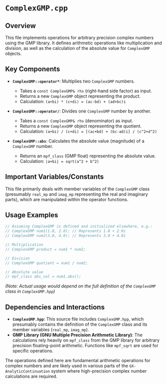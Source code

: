# `ComplexGMP.cpp`

## Overview

This file implements operations for arbitrary precision complex numbers using the GMP library. It defines arithmetic operations like multiplication and division, as well as the calculation of the absolute value for `ComplexGMP` objects.

## Key Components

- **`ComplexGMP::operator*`**: Multiplies two `ComplexGMP` numbers.
  - Takes a `const ComplexGMP& rhs` (right-hand side factor) as input.
  - Returns a new `ComplexGMP` object representing the product.
  - Calculation: `(a+bi) * (c+di) = (ac-bd) + (ad+bc)i`

- **`ComplexGMP::operator/`**: Divides one `ComplexGMP` number by another.
  - Takes a `const ComplexGMP& rhs` (denominator) as input.
  - Returns a new `ComplexGMP` object representing the quotient.
  - Calculation: `(a+bi) / (c+di) = [(ac+bd) + (bc-ad)i] / (c^2+d^2)`

- **`ComplexGMP::abs`**: Calculates the absolute value (magnitude) of a `ComplexGMP` number.
  - Returns an `mpf_class` (GMP float) representing the absolute value.
  - Calculation: `|a+bi| = sqrt(a^2 + b^2)`

## Important Variables/Constants

This file primarily deals with member variables of the `ComplexGMP` class (presumably `real_mp` and `imag_mp` representing the real and imaginary parts), which are manipulated within the operator functions.

## Usage Examples

```cpp
// Assuming ComplexGMP is defined and initialized elsewhere, e.g.:
// ComplexGMP num1(1.0, 2.0); // Represents 1.0 + 2.0i
// ComplexGMP num2(3.0, 4.0); // Represents 3.0 + 4.0i

// Multiplication
// ComplexGMP product = num1 * num2;

// Division
// ComplexGMP quotient = num1 / num2;

// Absolute value
// mpf_class abs_val = num1.abs();
```
*(Note: Actual usage would depend on the full definition of the `ComplexGMP` class in `ComplexGMP.hpp`)*

## Dependencies and Interactions

- **`ComplexGMP.hpp`**: This source file includes `ComplexGMP.hpp`, which presumably contains the definition of the `ComplexGMP` class and its member variables (`real_mp`, `imag_mp`).
- **GMP Library (GNU Multiple Precision Arithmetic Library)**: The calculations rely heavily on `mpf_class` from the GMP library for arbitrary precision floating-point arithmetic. Functions like `mpf_sqrt` are used for specific operations.

The operations defined here are fundamental arithmetic operations for complex numbers and are likely used in various parts of the `GX-AnalyticContinuation` system where high-precision complex number calculations are required.
